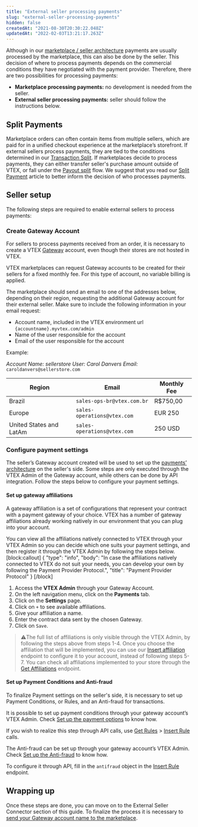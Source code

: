 ```yaml
---
title: "External seller processing payments"
slug: "external-seller-processing-payments"
hidden: false
createdAt: "2021-08-30T20:30:22.048Z"
updatedAt: "2022-02-03T13:21:17.263Z"
---
```

Although in our [marketplace / seller architecture](https://developers.vtex.com/docs/guides/external-marketplace-integration-architecture) payments are usually processed by the marketplace, this can also be done by the seller. This decision of where to process payments depends on the commercial conditions they have negotiated with the payment provider.  Therefore, there are two possibilities for processing payments:

- **Marketplace processing payments:** no development is needed from the seller.
- **External seller processing payments:** seller should follow the instructions below.

## Split Payments

Marketplace orders can often contain items from multiple sellers, which are paid for in a unified checkout experience at the marketplace’s storefront. If external sellers process payments, they are tied to the conditions determined in our [Transaction Split](https://help.vtex.com/en/tutorial/split-payment--6k5JidhYRUxileNolY2VLx#transaction-split). If marketplaces decide to process payments, they can either transfer seller's purchase amount outside of VTEX, or fall under the [Payout split](https://help.vtex.com/en/tutorial/split-payment--6k5JidhYRUxileNolY2VLx#payout-split) flow. We suggest that you read our [Split Payment](https://help.vtex.com/en/tutorial/split-payment--6k5JidhYRUxileNolY2VLx) article to better inform the decision of who processes payments.

## Seller setup

The following steps are required to enable external sellers to process payments:

### Create Gateway Account

For sellers to process payments received from an order, it is necessary to create a VTEX [Gateway](https://help.vtex.com/en/tutorial/what-is-a-payment-gateway--2KH9Wdi7F6swOU4amECSOk) account, even though their stores are not hosted in VTEX.

VTEX marketplaces can request  Gateway accounts to be created for their sellers for a fixed monthly fee. For this type of account, no variable billing is applied.

The marketplace should send an email to one of the addresses below, depending on their region, requesting the additional Gateway account for their external seller. Make sure to include the following information in your email request:

- Account name, included in the VTEX environment url `{accountname}.myvtex.com/admin`
- Name of the user responsible for the account
- Email of the user responsible for the account

Example:

_Account Name: sellerstore_
_User: Carol Danvers_
_Email:_ `caroldanvers@sellerstore.com`

| Region                  | Email                     | Monthly Fee |
|-------------------------|---------------------------|-------------|
| Brazil                  | `sales-ops-br@vtex.com.br`  | R$750,00    |
| Europe                  | `sales-operations@vtex.com` | EUR 250     |
| United States and LatAm | `sales-operations@vtex.com` | 250 USD     |

### Configure payment settings

The seller’s Gateway account created will be used to set up the [payments’ architecture](https://help.vtex.com/en/tracks/payments--6GAS7ZzGAm7AGoEAwDbwJG) on the seller's side. Some steps are only executed through the VTEX Admin of the Gateway account, while others can be done by API integration. Follow the steps below to configure your payment settings.

#### Set up gateway affiliations

A gateway affiliation is a set of configurations that represent your contract with a payment gateway of your choice. VTEX has a number of gateway affiliations already working natively in our environment that you can plug into your account.

You can view all the affiliations natively connected to VTEX through your VTEX Admin so you can decide which one suits your payment settings, and then register it through the VTEX Admin by following the steps below.
[block:callout]
{
  "type": "info",
  "body": "In case the affiliations natively connected to VTEX do not suit your needs, you can develop your own by following the Payment Provider Protocol.",
  "title": "Payment Provider Protocol"
}
[/block]

1. Access the **VTEX Admin** through your Gateway Account.
2. On the left navigation menu, click on the **Payments** tab.
3. Click on the **Settings** page.
4. Click on `+` to see available affiliations.
5. Give your affiliation a name.
6. Enter the contract data sent by the chosen Gateway.
7. Click on `Save`.

>⚠️The full list of affiliations is only visible through the VTEX Admin, by following the steps above from steps 1-4. Once you choose the affiliation that will be implemented, you can use our [Insert affiliation](https://developers.vtex.com/docs/api-reference/payments-gateway-api#post-/api/pvt/affiliations) endpoint to configure it to your account, instead of following steps 5-7. You can check all affiliations implemented to your store through the [Get Affiliations](https://developers.vtex.com/docs/api-reference/payments-gateway-api#get-/api/pvt/affiliations) endpoint.

#### Set up Payment Conditions and Anti-fraud

To finalize Payment settings on the seller's side, it is necessary to set up Payment Conditions, or Rules, and an Anti-fraud for transactions.

It is possible to set up payment conditions through your gateway account’s VTEX Admin.  Check [Set up  the payment options](https://help.vtex.com/en/tutorial/how-to-configure-payment-conditions) to know how.

If you wish to realize this step through API calls, use [Get Rules](https://developers.vtex.com/docs/api-reference/payments-gateway-api#get-/api/pvt/rules) > [Insert Rule](https://developers.vtex.com/docs/api-reference/payments-gateway-api#post-/api/pvt/rules) calls.

The Anti-fraud can be set up through your gateway account’s VTEX Admin. Check [Set up the Anti-fraud](https://help.vtex.com/en/tutorial/how-to-configure-the-anti-fraud--tutorials_446) to know how.

To configure it through API, fill in the `antifraud` object in the [Insert Rule](https://developers.vtex.com/docs/api-reference/payments-gateway-api#post-/api/pvt/rules) endpoint.

## Wrapping up

Once these steps are done, you can move on to the External Seller Connector section of this guide. To finalize the process it is necessary to [send your Gateway account name to the marketplace](https://developers.vtex.com/docs/guides/external-seller-integration-connector#seller-processing-payments).
